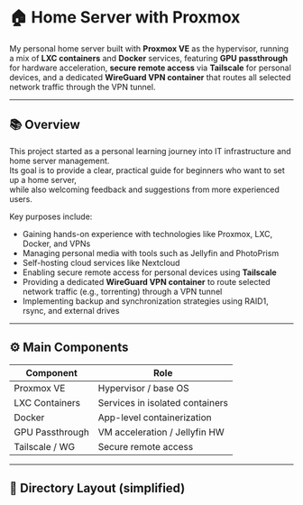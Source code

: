 # 🏠 Home Server with Proxmox

My personal home server built with **Proxmox VE** as the hypervisor, running a mix of **LXC containers** and **Docker** services, featuring **GPU passthrough** for hardware acceleration, **secure remote access** via **Tailscale** for personal devices, and a dedicated **WireGuard VPN container** that routes all selected network traffic through the VPN tunnel.

---

## 📚 Overview

This project started as a personal learning journey into IT infrastructure and home server management.  
Its goal is to provide a clear, practical guide for beginners who want to set up a home server,  
while also welcoming feedback and suggestions from more experienced users.

Key purposes include:
- Gaining hands-on experience with technologies like Proxmox, LXC, Docker, and VPNs
- Managing personal media with tools such as Jellyfin and PhotoPrism
- Self-hosting cloud services like Nextcloud
- Enabling secure remote access for personal devices using **Tailscale**
- Providing a dedicated **WireGuard VPN container** to route selected network traffic (e.g., torrenting) through a VPN tunnel
- Implementing backup and synchronization strategies using RAID1, rsync, and external drives

---

## ⚙️ Main Components

| Component         | Role                            |
|------------------|---------------------------------|
| Proxmox VE       | Hypervisor / base OS            |
| LXC Containers   | Services in isolated containers |
| Docker           | App-level containerization      |
| GPU Passthrough  | VM acceleration / Jellyfin HW   |
| Tailscale / WG   | Secure remote access            |

---

## 📂 Directory Layout (simplified)

